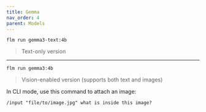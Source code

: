 ```yaml
---
title: Gemma
nav_order: 4
parent: Models
---
```


```
flm run gemma3-text:4b
```
> Text-only version

---

```
flm run gemma3:4b
```
> Vision-enabled version (supports both text and images)

In CLI mode, use this command to attach an image:

```
/input "file/to/image.jpg" what is inside this image?
```